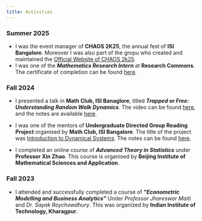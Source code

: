 ```yaml
---
title: Activities
---
```


### Summer 2025
- I was the event manager of **CHAOS 2K25**, the annual fest of **ISI Bangalore**. Moreover I was also part of the gropu who created and maintained the [Official Website of CHAOS 2k25](https://chaosisib.github.io).
- I was one of the  ***Mathematics Research Intern*** at **Research Commons**. The certificate of completion can be found [here](./completion.pdf).

### Fall 2024

- I presented a talk in **Math Club, ISI Banaglore**, titled ***Trapped or Free: Understanding Random Walk Dynamics***. The video can be found [here](https://youtu.be/9-B8msNFuk8?si=5DYUu1ydiKI9c2ES), and the notes are available [here](./RWTalk.pdf).

- I was one of the mentors of **Undergraduate Directed Group Reading Project** organised by **Math Club, ISI Bangalore**. The title of the project was [Introduction to Dynamical Systems](https://mathclubisib.github.io/activities/udgrp/winter_2024/#dynamical-systems). The notes can be found [here](./DSnotes.pdf).

- I completed an online course of ***Advanced Theory in Statistics*** under **Professor Xin Zhao**. This course is organised by **Beijing Institute of Mathematical Sciences and Application**.


### Fall 2023
- I attended and successfully completed a course of ***"Econometric Modelling and Business Analytics"*** Under *Professor Jhareswar Maiti* and *Dr. Sayak Roychowdhury*. This was organized by **Indian Institute of Technology, Kharagpur**.

